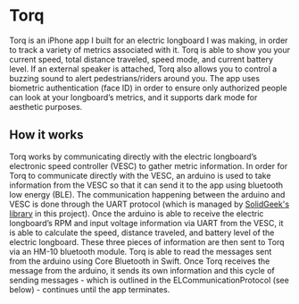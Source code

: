 # Torq
Torq is an iPhone app I built for an electric longboard I was making, in order to track a variety of metrics associated with it. Torq is able to show you your current speed, total distance traveled, speed mode, and current battery level. If an external speaker is attached, Torq also allows you to control a buzzing sound to alert pedestrians/riders around you. The app uses biometric authentication (face ID) in order to ensure only authorized people can look at your longboard’s metrics, and it supports dark mode for aesthetic purposes.

## How it works
Torq works by communicating directly with the electric longboard’s electronic speed controller (VESC) to gather metric information. In order for Torq to communicate directly with the VESC, an arduino is used to take information from the VESC so that it can send it to the app using bluetooth low energy (BLE). The communication happening between the arduino and VESC is done through the UART protocol (which is managed by [SolidGeek's library](https://github.com/SolidGeek/VescUart) in this project). Once the arduino is able to receive the electric longboard’s RPM and input voltage information via UART from the VESC, it is able to calculate the speed, distance traveled, and battery level of the electric longboard. These three pieces of information are then sent to Torq via an HM-10 bluetooth module. Torq is able to read the messages sent from the arduino using Core Bluetooth in Swift. Once Torq receives the message from the arduino, it sends its own information and this cycle of sending messages - which is outlined in the ELCommunicationProtocol (see below) - continues until the app terminates. 
